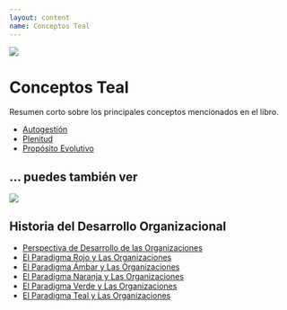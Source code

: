 ```yaml
---
layout: content
name: Conceptos Teal
---
```

![](/media/fundamental-assumptions.jpg)

# Conceptos Teal

Resumen corto sobre los principales conceptos mencionados en el libro.

* [Autogestión](../../theory/self-management/)
* [Plenitud](../../theory/wholeness/)
* [Propósito Evolutivo](../../theory/evolutionary-purpose/)

## ... puedes también ver

![](/media/1_018-small.png)

## Historia del Desarrollo Organizacional

* [Perspectiva de Desarrollo de las Organizaciones](../theory/theory/developmental-perspective-on-organizations/)
* [El Paradigma Rojo y Las Organizaciones](../theory/red-organizations/)[](../theory/theory/red-organizations/)
* [El Paradigma Ámbar y Las Organizaciones](../theory/theory/amber-paradigm-and-organizations/)
* [El Paradigma Naranja y Las Organizaciones](../theory/theory/orange-paradigm-and-organizations/)
* [El Paradigma Verde y Las Organizaciones](../theory/theory/green-paradigm-and-organizations/)
* [El Paradigma Teal y Las Organizaciones](../theory/theory/teal-paradigm-and-organizations/)